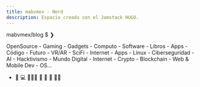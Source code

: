 ```yaml
---
title: mabvmex - Nerd
description: Espacio creado con el Jamstack HUGO.
---
```


mabvmex/blog $ ❯

OpenSource - Gaming - Gadgets - Computo - Software - Libros - Apps - Código - Futuro - VR/AR - SciFi - Internet - Apps - Linux - Ciberseguridad - AI - Hacktivismo - Mundo Digital - Internet - Crypto - Blockchain - Web & Mobile Dev - OS...
- 🚀  💻  🧑🏽‍💻  🌮  🍕 😬  😵‍💫 
